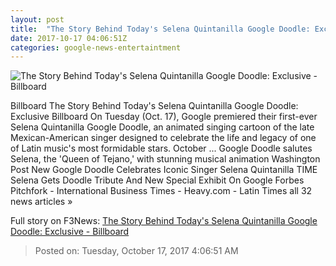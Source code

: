 ```yaml
---
layout: post
title:  "The Story Behind Today's Selena Quintanilla Google Doodle: Exclusive - Billboard"
date: 2017-10-17 04:06:51Z
categories: google-news-entertaintment
---
```


![The Story Behind Today's Selena Quintanilla Google Doodle: Exclusive - Billboard](http://www.billboard.com/files/media/Selena-Quintanilla-portrait-billboard-1548.jpg)

Billboard The Story Behind Today's Selena Quintanilla Google Doodle: Exclusive Billboard On Tuesday (Oct. 17), Google premiered their first-ever Selena Quintanilla Google Doodle, an animated singing cartoon of the late Mexican-American singer designed to celebrate the life and legacy of one of Latin music's most formidable stars. October ... Google Doodle salutes Selena, the 'Queen of Tejano,' with stunning musical animation Washington Post New Google Doodle Celebrates Iconic Singer Selena Quintanilla TIME Selena Gets Doodle Tribute And New Special Exhibit On Google Forbes Pitchfork - International Business Times - Heavy.com - Latin Times all 32 news articles »


Full story on F3News: [The Story Behind Today's Selena Quintanilla Google Doodle: Exclusive - Billboard](http://www.f3nws.com/n/DfHSpD)

> Posted on: Tuesday, October 17, 2017 4:06:51 AM
